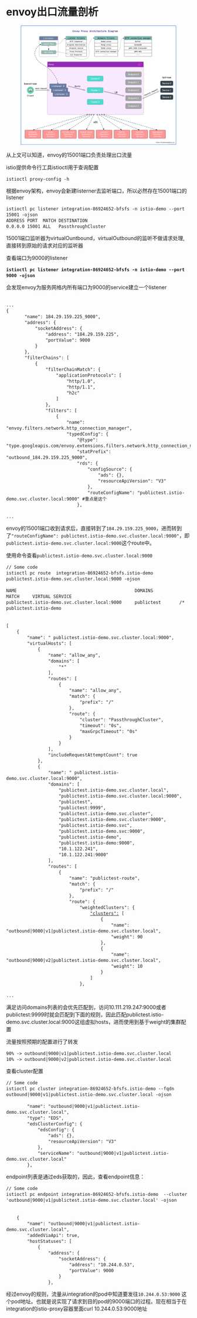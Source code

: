 # envoy出口流量剖析

<figure><img src="../../../../.gitbook/assets/image.png" alt=""><figcaption></figcaption></figure>

从上文可以知道，envoy的15001端口负责处理出口流量

istio提供命令行工具istioctl用于查询配置

```
istioctl proxy-config -h
```

根据envoy架构，envoy会新建listerner去监听端口，所以必然存在15001端口的listener

```
istioctl pc listener integration-86924652-bfsfs -n istio-demo --port 15001 -ojson
ADDRESS PORT  MATCH DESTINATION
0.0.0.0 15001 ALL   PassthroughCluster
```

15001端口监听器为virtualOuntbound，virtualOutbound的监听不做请求处理, 直接转到原始的请求对应的监听器



查看端口为9000的listener

<pre><code><strong>istioctl pc listener integration-86924652-bfsfs -n istio-demo --port 9000 -ojson
</strong></code></pre>

会发现envoy为服务网格内所有端口为9000的service建立一个listener

```

...
{
       "name": 184.29.159.225_9000",
       "address": {
           "socketAddress": {
               "address": "184.29.159.225",
               "portValue": 9000
           }
       },
       "filterChains": [
           {
               "filterChainMatch": {
                   "applicationProtocols": [
                       "http/1.0",
                       "http/1.1",
                       "h2c"
                   ]
               },
               "filters": [
                   {
                       "name": "envoy.filters.network.http_connection_manager",
                       "typedConfig": {
                           "@type": "type.googleapis.com/envoy.extensions.filters.network.http_connection_manager.v3.HttpConnectionManager",
                           "statPrefix": "outbound_184.29.159.225_9000",
                           "rds": {
                               "configSource": {
                                   "ads": {},
                                   "resourceApiVersion": "V3"
                               },
                               "routeConfigName": "publictest.istio-demo.svc.cluster.local:9000" #重点是这个
                           },
​
...

```

envoy的15001端口收到请求后，直接转到了`184.29.159.225_9000`，进而转到了`"routeConfigName": publictest.istio-demo.svc.cluster.local:9000"`，即`publictest.istio-demo.svc.cluster.local:9000`这个route中。



使用命令查看`publictest.istio-demo.svc.cluster.local:9000`

<pre><code>// Some code
istioctl pc route  integration-86924652-bfsfs.istio-demo publictest.istio-demo.svc.cluster.local:9000 -ojson

NAME                                             DOMAINS          MATCH     VIRTUAL SERVICE
publictest.istio-demo.svc.cluster.local:9000     publictest       /*        publictest.istio-demo


[
    {
        "name": " publictest.istio-demo.svc.cluster.local:9000",
        "virtualHosts": [
            {
                "name": "allow_any",
                "domains": [
                    "*"
                ],
                "routes": [
                    {
                        "name": "allow_any",
                        "match": {
                            "prefix": "/"
                        },
                        "route": {
                            "cluster": "PassthroughCluster",
                            "timeout": "0s",
                            "maxGrpcTimeout": "0s"
                        }
                    }
                ],
                "includeRequestAttemptCount": true
            },
            {
                "name": " publictest.istio-demo.svc.cluster.local:9000",
                "domains": [
                    "publictest.istio-demo.svc.cluster.local",
                    "publictest.istio-demo.svc.cluster.local:9000",
                    "publictest",
                    "publictest:9999",
                    "publictest.istio-demo.svc.cluster",
                    "publictest.istio-demo.svc.cluster:9000",
                    "publictest.istio-demo.svc",
                    "publictest.istio-demo.svc:9000",
                    "publictest.istio-demo",
                    "publictest.istio-demo:9000",
                    "10.1.122.241",
                    "10.1.122.241:9000"
                ],
                "routes": [
                    {
                        "name": "publictest-route",
                        "match": {
                            "prefix": "/"
                        },
                        "route": {
                            "weightedClusters": {
                                <a data-footnote-ref href="#user-content-fn-1">"clusters":</a> [
                                    {
                                        "name": "outbound|9000|v1|publictest.istio-demo.svc.cluster.local",
                                        "weight": 90
                                    },
                                    {
                                        "name": "outbound|9000|v2|publictest.istio-demo.svc.cluster.local",
                                        "weight": 10
                                    }
                                ]
                            },
​
...
</code></pre>

满足访问domains列表的会优先匹配到，访问10.111.219.247:9000或者publictest:9999时就会匹配到下面的规则，因此匹配publictest.istio-demo.svc.cluster.local:9000这组虚拟hosts，进而使用到基于weight的集群配置&#x20;

流量按照预期的配置进行了转发

```
90% -> outbound|9000|v1|publictest.istio-demo.svc.cluster.local
10% -> outbound|9000|v2|publictest.istio-demo.svc.cluster.local
```

查看cluster配置&#x20;

```
// Some code
istioctl pc cluster integration-86924652-bfsfs.istio-demo --fqdn outbound|9000|v1|publictest.istio-demo.svc.cluster.local -ojson

        "name": "outbound|9000|v1|publictest.istio-demo.svc.cluster.local",
        "type": "EDS",
        "edsClusterConfig": {
            "edsConfig": {
                "ads": {},
                "resourceApiVersion": "V3"
            },
            "serviceName": "outbound|9000|v1|publictest.istio-demo.svc.cluster.local"
        },

```

endpoint列表是通过eds获取的，因此，查看endpoint信息：

```
// Some code
istioctl pc endpoint integration-86924652-bfsfs.istio-demo  --cluster 'outbound|9000|v1|publictest.istio-demo.svc.cluster.local' -ojson


    {
        "name": "outbound|9000|v1|publictest.istio-demo.svc.cluster.local",
        "addedViaApi": true,
        "hostStatuses": [
            {
                "address": {
                    "socketAddress": {
                        "address": "10.244.0.53",
                        "portValue": 9000
                    }
                },

```

经过envoy的规则，流量从integration的pod中知道要发往`10.244.0.53:9000` 这个pod地址。也就是说实现了请求到目的pod的9000端口的过程。现在相当于在integration的istio-proxy容器里面curl 10.244.0.53:9000地址





[^1]: 
